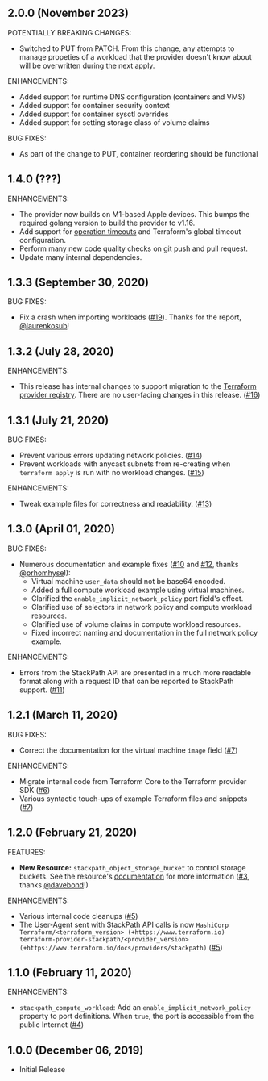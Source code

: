 ## 2.0.0 (November 2023)

POTENTIALLY BREAKING CHANGES:
 - Switched to PUT from PATCH. From this change, any attempts to manage propeties of a workload that the provider doesn't know about will be overwritten during the next apply.

ENHANCEMENTS:
 - Added support for runtime DNS configuration (containers and VMS)
 - Added support for container security context
 - Added support for container sysctl overrides
 - Added support for setting storage class of volume claims

BUG FIXES:
 - As part of the change to PUT, container reordering should be functional

## 1.4.0 (???)

ENHANCEMENTS:

 - The provider now builds on M1-based Apple devices. This bumps the required golang version to build the provider to v1.16.
 - Add support for [operation timeouts](https://www.terraform.io/docs/language/resources/syntax.html#operation-timeouts) and Terraform's global timeout configuration.
 - Perform many new code quality checks on git push and pull request.
 - Update many internal dependencies. 

## 1.3.3 (September 30, 2020)

BUG FIXES:

 - Fix a crash when importing workloads ([#19](https://github.com/stackpath/terraform-provider-stackpath/pull/19)). Thanks for the report, [@laurenkosub](https://github.com/laurenkosub)!

## 1.3.2 (July 28, 2020)

ENHANCEMENTS: 

 - This release has internal changes to support migration to the [Terraform provider registry](https://registry.terraform.io/). There are no user-facing changes in this release. ([#16](https://github.com/stackpath/terraform-provider-stackpath/pull/16))

## 1.3.1 (July 21, 2020)

BUG FIXES:

- Prevent various errors updating network policies. ([#14](https://github.com/terraform-providers/terraform-provider-stackpath/pull/14))
- Prevent workloads with anycast subnets from re-creating when `terraform apply` is run with no workload changes. ([#15](https://github.com/terraform-providers/terraform-provider-stackpath/pull/15))

ENHANCEMENTS:

- Tweak example files for correctness and readability. ([#13](https://github.com/terraform-providers/terraform-provider-stackpath/pull/13))

## 1.3.0 (April 01, 2020)

BUG FIXES:

- Numerous documentation and example fixes ([#10](https://github.com/terraform-providers/terraform-provider-stackpath/pull/10) and [#12](https://github.com/terraform-providers/terraform-provider-stackpath/pull/12), thanks [@prhomhyse](https://github.com/prhomhyse)!):
  - Virtual machine `user_data` should not be base64 encoded.
  - Added a full compute workload example using virtual machines.
  - Clarified the `enable_implicit_network_policy` port field's effect.
  - Clarified use of selectors in network policy and compute workload resources.
  - Clarified use of volume claims in compute workload resources. 
  - Fixed incorrect naming and documentation in the full network policy example.

ENHANCEMENTS:

- Errors from the StackPath API are presented in a much more readable format along with a request ID that can be reported to StackPath support. ([#11](https://github.com/terraform-providers/terraform-provider-stackpath/pull/11))

## 1.2.1 (March 11, 2020)

BUG FIXES:

- Correct the documentation for the virtual machine `image` field ([#7](https://github.com/terraform-providers/terraform-provider-stackpath/pull/7))

ENHANCEMENTS:

- Migrate internal code from Terraform Core to the Terraform provider SDK ([#6](https://github.com/terraform-providers/terraform-provider-stackpath/pull/6))
- Various syntactic touch-ups of example Terraform files and snippets ([#7](https://github.com/terraform-providers/terraform-provider-stackpath/pull/7))

## 1.2.0 (February 21, 2020)

FEATURES:

- **New Resource:** `stackpath_object_storage_bucket` to control storage buckets. See the resource's [documentation](https://www.terraform.io/docs/providers/stackpath/r/object_storage_bucket.html) for more information ([#3](https://github.com/terraform-providers/terraform-provider-stackpath/pull/3), thanks [@davebond](https://github.com/davebond)!)

ENHANCEMENTS:

- Various internal code cleanups ([#5](https://github.com/terraform-providers/terraform-provider-stackpath/pull/5))
- The User-Agent sent with StackPath API calls is now `HashiCorp Terraform/<terraform_version> (+https://www.terraform.io) terraform-provider-stackpath/<provider_version> (+https://www.terraform.io/docs/providers/stackpath)` ([#5](https://github.com/terraform-providers/terraform-provider-stackpath/pull/5))

## 1.1.0 (February 11, 2020)

ENHANCEMENTS:

- `stackpath_compute_workload`: Add an `enable_implicit_network_policy` property to port definitions. When `true`, the port is accessible from the public Internet ([#4](https://github.com/terraform-providers/terraform-provider-stackpath/pull/4))

## 1.0.0 (December 06, 2019)

- Initial Release

